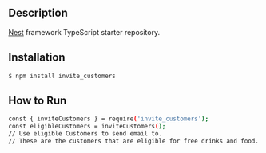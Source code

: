 
## Description

[Nest](https://github.com/nestjs/nest) framework TypeScript starter repository.

## Installation

```bash
$ npm install invite_customers
```

## How to Run

```bash
const { inviteCustomers } = require('invite_customers');
const eligibleCustomers = inviteCustomers();
// Use eligible Customers to send email to.
// These are the customers that are eligible for free drinks and food.
```

